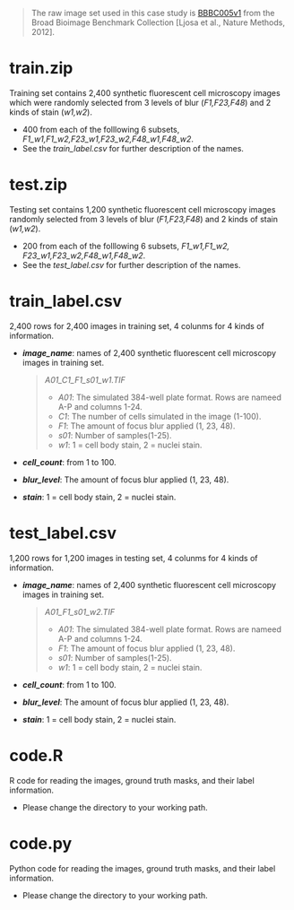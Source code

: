 >The raw image set used in this case study is [BBBC005v1](https://data.broadinstitute.org/bbbc/BBBC005/) from the Broad Bioimage Benchmark Collection [Ljosa et al., Nature Methods, 2012].
# train.zip
Training set contains 2,400 synthetic fluorescent cell microscopy images which were randomly selected from 3 levels of blur (*F1,F23,F48*) and 2 kinds of stain (*w1,w2*). 
- 400 from each of the folllowing 6 subsets, *F1_w1,F1_w2,F23_w1,F23_w2,F48_w1,F48_w2*.
- See the *train_label.csv* for further description of the names.

# test.zip
Testing set contains 1,200 synthetic fluorescent cell microscopy images randomly selected from 3 levels of blur (*F1,F23,F48*) and 2 kinds of stain (*w1,w2*). 
- 200 from each of the folllowing 6 subsets, *F1_w1,F1_w2, F23_w1,F23_w2,F48_w1,F48_w2*.
- See the *test_label.csv* for further description of the names.

# train_label.csv
2,400 rows for 2,400 images in training set, 4 colunms for 4 kinds of information.
- ***image_name***: names of 2,400 synthetic fluorescent cell microscopy images in training set.
    
    > *A01_C1_F1_s01_w1.TIF*
    > - *A01*: The simulated 384-well plate format. Rows are nameed A-P and columns 1-24.
    > - *C1*: The number of cells simulated in the image (1-100).
    > - *F1*: The amount of focus blur applied (1, 23, 48).
    > - *s01*: Number of samples(1-25).
    > - *w1*: 1 = cell body stain, 2 = nuclei stain.

 - ***cell_count***: from 1 to 100.
 - ***blur_level***: The amount of focus blur applied (1, 23, 48).
 - ***stain***: 1 = cell body stain, 2 = nuclei stain.
# test_label.csv
1,200 rows for 1,200 images in testing set, 4 colunms for 4 kinds of information.
- ***image_name***: names of 2,400 synthetic fluorescent cell microscopy images in training set.
    
    > *A01_F1_s01_w2.TIF*
    > - *A01*: The simulated 384-well plate format. Rows are nameed A-P and columns 1-24.
    > - *F1*: The amount of focus blur applied (1, 23, 48).
    > - *s01*: Number of samples(1-25).
    > - *w1*: 1 = cell body stain, 2 = nuclei stain.
- ***cell_count***: from 1 to 100.
- ***blur_level***: The amount of focus blur applied (1, 23, 48).
- ***stain***: 1 = cell body stain, 2 = nuclei stain.
# code.R
R code for reading the images, ground truth masks, and their label information.
- Please change the directory to your working path.
# code.py
Python code for reading the images, ground truth masks, and their label information.
- Please change the directory to your working path.

